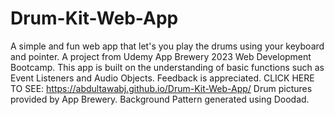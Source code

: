 # Drum-Kit-Web-App
A simple and fun web app that let's you play the drums using your keyboard and pointer.
A project from Udemy App Brewery 2023 Web Development Bootcamp. This app is built on the understanding of basic functions such as Event Listeners and Audio Objects.
Feedback is appreciated.
CLICK HERE TO SEE: https://abdultawabj.github.io/Drum-Kit-Web-App/
Drum pictures provided by App Brewery.
Background Pattern generated using Doodad.
